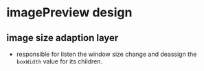 # imagePreview design

## image size adaption layer

- responsible for listen the window size change and deassign the `boxWidth` value for its children.
